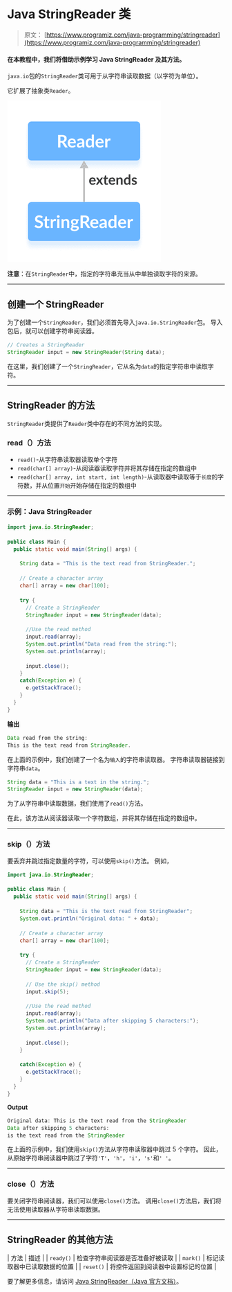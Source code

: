 # Java StringReader 类

> 原文： [https://www.programiz.com/java-programming/stringreader](https://www.programiz.com/java-programming/stringreader)

#### 在本教程中，我们将借助示例学习 Java StringReader 及其方法。

`java.io`包的`StringReader`类可用于从字符串读取数据（以字符为单位）。

它扩展了抽象类`Reader`。

![The StringReader class is a subclass of Java Reader.](img/a07bf3107ba50dcf35a73cb845203c73.png "Java String Reader")

**注意**：在`StringReader`中，指定的字符串充当从中单独读取字符的来源。

* * *

## 创建一个 StringReader

为了创建一个`StringReader`，我们必须首先导入`java.io.StringReader`包。 导入包后，就可以创建字符串阅读器。

```java
// Creates a StringReader
StringReader input = new StringReader(String data); 
```

在这里，我们创建了一个`StringReader`，它从名为`data`的指定字符串中读取字符。

* * *

## StringReader 的方法

`StringReader`类提供了`Reader`类中存在的不同方法的实现。

### read（）方法

*   `read()`-从字符串读取器读取单个字符
*   `read(char[] array)`-从阅读器读取字符并将其存储在指定的数组中
*   `read(char[] array, int start, int length)`-从读取器中读取等于`长度`的字符数，并从位置`开始`开始存储在指定的数组中

* * *

### 示例：Java StringReader

```java
import java.io.StringReader;

public class Main {
  public static void main(String[] args) {

    String data = "This is the text read from StringReader.";

    // Create a character array
    char[] array = new char[100];

    try {
      // Create a StringReader
      StringReader input = new StringReader(data);

      //Use the read method
      input.read(array);
      System.out.println("Data read from the string:");
      System.out.println(array);

      input.close();
    }
    catch(Exception e) {
      e.getStackTrace();
    }
  }
} 
```

**输出**

```java
Data read from the string:
This is the text read from StringReader. 
```

在上面的示例中，我们创建了一个名为`输入`的字符串读取器。 字符串读取器链接到字符串`data`。

```java
String data = "This is a text in the string.";
StringReader input = new StringReader(data); 
```

为了从字符串中读取数据，我们使用了`read()`方法。

在此，该方法从阅读器读取一个字符数组，并将其存储在指定的数组中。

* * *

### skip（）方法

要丢弃并跳过指定数量的字符，可以使用`skip()`方法。 例如，

```java
import java.io.StringReader;

public class Main {
  public static void main(String[] args) {

    String data = "This is the text read from StringReader";
    System.out.println("Original data: " + data);

    // Create a character array
    char[] array = new char[100];

    try {
      // Create a StringReader
      StringReader input = new StringReader(data);

      // Use the skip() method
      input.skip(5);

      //Use the read method
      input.read(array);
      System.out.println("Data after skipping 5 characters:");
      System.out.println(array);

      input.close();
    }

    catch(Exception e) {
      e.getStackTrace();
    }
  }
} 
```

**Output**

```java
Original data: This is the text read from the StringReader
Data after skipping 5 characters:
is the text read from the StringReader 
```

在上面的示例中，我们使用`skip()`方法从字符串读取器中跳过 5 个字符。 因此，从原始字符串阅读器中跳过了字符`'T'`，`'h'`，`'i'`，`'s'`和`' '`。

* * *

### close（）方法

要关闭字符串阅读器，我们可以使用`close()`方法。 调用`close()`方法后，我们将无法使用读取器从字符串读取数据。

* * *

## StringReader 的其他方法

| 方法 | 描述 |
| `ready()` | 检查字符串阅读器是否准备好被读取 |
| `mark()` | 标记读取器中已读取数据的位置 |
| `reset()` | 将控件返回到阅读器中设置标记的位置 |

要了解更多信息，请访问 [Java StringReader（Java 官方文档）](https://docs.oracle.com/en/java/javase/13/docs/api/java.base/java/io/StringReader.html "Java StringReader (official Java documentation)")。